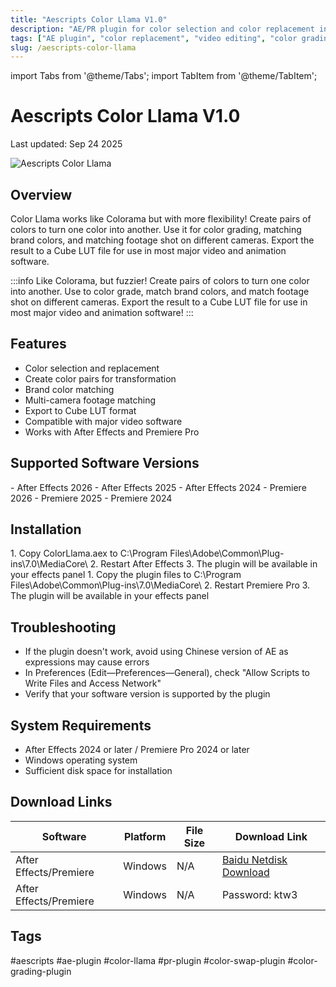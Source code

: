 ```yaml
---
title: "Aescripts Color Llama V1.0"
description: "AE/PR plugin for color selection and color replacement in videos. Create color pairs to transform one color into another, similar to Colorama but with more flexibility."
tags: ["AE plugin", "color replacement", "video editing", "color grading", "Pr plugin", "color swapping", "video color correction"]
slug: /aescripts-color-llama
---
```


import Tabs from '@theme/Tabs';
import TabItem from '@theme/TabItem';

# Aescripts Color Llama V1.0

<time className="post-meta">Last updated: Sep 24 2025</time>

<div style={{textAlign: 'center', margin: '2rem 0'}}>
  <img src="https://www.gfxcamp.com/wp-content/uploads/2025/09/Color-Llama.jpg" alt="Aescripts Color Llama" style={{maxWidth: '600px', height: 'auto'}} />
</div>

## Overview

Color Llama works like Colorama but with more flexibility! Create pairs of colors to turn one color into another. Use it for color grading, matching brand colors, and matching footage shot on different cameras. Export the result to a Cube LUT file for use in most major video and animation software.

:::info
Like Colorama, but fuzzier! Create pairs of colors to turn one color into another. Use to color grade, match brand colors, and match footage shot on different cameras. Export the result to a Cube LUT file for use in most major video and animation software!
:::

## Features

- Color selection and replacement
- Create color pairs for transformation
- Brand color matching
- Multi-camera footage matching
- Export to Cube LUT format
- Compatible with major video software
- Works with After Effects and Premiere Pro

## Supported Software Versions

<Tabs>
<TabItem value="ae" label="After Effects">
- After Effects 2026
- After Effects 2025
- After Effects 2024
</TabItem>
<TabItem value="pr" label="Premiere Pro">
- Premiere 2026
- Premiere 2025
- Premiere 2024
</TabItem>
</Tabs>

## Installation

<Tabs>
<TabItem value="ae" label="After Effects">
  1. Copy ColorLlama.aex to C:\Program Files\Adobe\Common\Plug-ins\7.0\MediaCore\
  2. Restart After Effects
  3. The plugin will be available in your effects panel
</TabItem>
<TabItem value="pr" label="Premiere Pro">
  1. Copy the plugin files to C:\Program Files\Adobe\Common\Plug-ins\7.0\MediaCore\
  2. Restart Premiere Pro
  3. The plugin will be available in your effects panel
</TabItem>
</Tabs>

## Troubleshooting

- If the plugin doesn't work, avoid using Chinese version of AE as expressions may cause errors
- In Preferences (Edit—Preferences—General), check "Allow Scripts to Write Files and Access Network"
- Verify that your software version is supported by the plugin

## System Requirements

- After Effects 2024 or later / Premiere Pro 2024 or later
- Windows operating system
- Sufficient disk space for installation

## Download Links

| Software | Platform | File Size | Download Link |
|----------|----------|-----------|---------------|
| After Effects/Premiere | Windows | N/A | [Baidu Netdisk Download](https://pan.baidu.com/s/1cpi2GzJk805667ik0LiAEw?pwd=ktw3) |
| After Effects/Premiere | Windows | N/A | Password: ktw3 |

## Tags

#aescripts #ae-plugin #color-llama #pr-plugin #color-swap-plugin #color-grading-plugin

